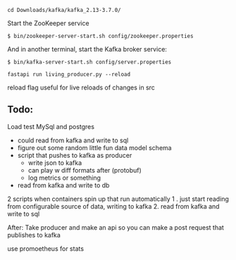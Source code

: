 `cd Downloads/kafka/kafka_2.13-3.7.0/`

Start the ZooKeeper service 

`$ bin/zookeeper-server-start.sh config/zookeeper.properties`

And in another terminal, start the Kafka broker service:

`$ bin/kafka-server-start.sh config/server.properties`

`fastapi run living_producer.py --reload`

reload flag useful for live reloads of changes in src

## Todo:

Load test MySql and postgres
 - could read from kafka and write to sql
 - figure out some random little fun data model schema
 - script that pushes to kafka as producer
	 - write json to kafka
	 - can play w diff formats after (protobuf)
	 - log metrics or something
- read from kafka and write to db

2 scripts when containers spin up that run automatically
	 1 . just start reading from configurable source of data, writing to kafka
	 2. read from kafka and write to sql


After: Take producer and make an api so you can make a post request that publishes to kafka

use promoetheus for stats